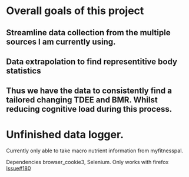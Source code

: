 # Overall goals of this project
## Streamline data collection from the multiple sources I am currently using.
## Data extrapolation to find representitive body statistics
## Thus we have the data to consistently find a tailored changing TDEE and BMR. Whilst reducing cognitive load during this process.

# Unfinished data logger.
Currently only able to take macro nutrient information from myfitnesspal. 

Dependencies browser_cookie3, Selenium. Only works with firefox [Issue#180](https://github.com/borisbabic/browser_cookie3/issues/180)
